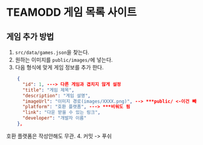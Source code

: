 # TEAMODD 게임 목록 사이트

## 게임 추가 방법

1. `src/data/games.json`을 찾는다.
2. 원하는 이미지를 `public/images/`에 넣는다.
3. 다음 형식에 맞게 게임 정보를 추가 한다.

```json
    {
      "id": 1, ---> 다른 게임과 겹치지 않게 설정
      "title": "게임 제목",
      "description": "게임 설명",
      "imageUrl": "이미지 경로(images/XXXX.png)", --> ***public/ <-이건 빼야함!
      "platform": "호환 플랫폼", ---> ***비워도 됨
      "link": "다운 받을 수 있는 링크",
      "developer": "개발자 이름"
    },
```
호환 플랫폼은 작성안해도 무관.
4. 커밋 -> 푸쉬
